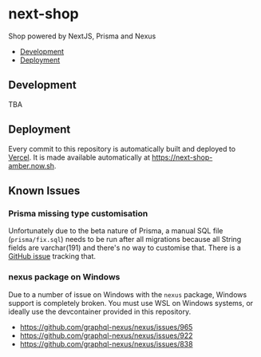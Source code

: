 # next-shop

Shop powered by NextJS, Prisma and Nexus

<!-- toc -->

- [Development](#development)
- [Deployment](#deployment)

<!-- tocstop -->

## Development

TBA

## Deployment

Every commit to this repository is automatically built and deployed to [Vercel](https://vercel.com). It is made
available automatically at <https://next-shop-amber.now.sh>.

## Known Issues

### Prisma missing type customisation

Unfortunately due to the beta nature of Prisma, a manual SQL file (`prisma/fix.sql`) needs to be run after all
migrations because all String fields are varchar(191) and there's no way to customise that. There is a
[GitHub issue](https://github.com/prisma/prisma/issues/446) tracking that.

### nexus package on Windows

Due to a number of issue on Windows with the `nexus` package, Windows support is completely broken. You must use WSL on
Windows systems, or ideally use the devcontainer provided in this repository.

- https://github.com/graphql-nexus/nexus/issues/965
- https://github.com/graphql-nexus/nexus/issues/922
- https://github.com/graphql-nexus/nexus/issues/838
